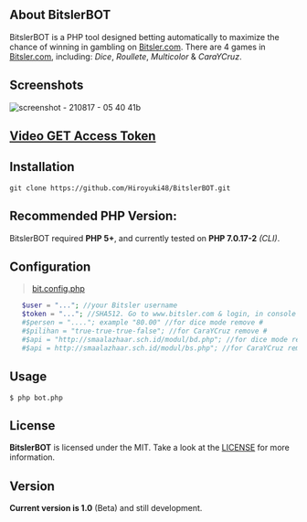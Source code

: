 ## About BitslerBOT
BitslerBOT is a PHP tool designed betting automatically to maximize the chance of winning in gambling on [Bitsler.com](https://www.bitsler.com/?ref=hiroyuki123). There are 4 games in [Bitsler.com](https://www.bitsler.com/?ref=hiroyuki123), including: *Dice*, *Roullete*, *Multicolor* & *CaraYCruz*.

## Screenshots
![screenshot - 210817 - 05 40 41b](https://image.prntscr.com/image/0qLBwnoXS4mAPrLGi2jM8w.jpg)

## [Video GET Access Token](https://www.facebook.com/fikrimaulana85/videos/vb.100006820473204/2006557206248276/?type=2&theater)

## Installation
```
git clone https://github.com/Hiroyuki48/BitslerBOT.git
```

## Recommended PHP Version:
BitslerBOT required **PHP 5+**, and currently tested on **PHP 7.0.17-2** *(CLI)*.

## Configuration
>[bit.config.php](https://github.com/Hiroyuki48/BitslerBOT/blob/master/bit.config.php)
```php
   $user = "..."; //your Bitsler username
   $token = "..."; //SHA512. Go to www.bitsler.com & login, in console browser (PRESS F12) type: console.log(access_token)
   #$persen = "...."; example "80.00" //for dice mode remove #
   #$pilihan = "true-true-true-false"; //for CaraYCruz remove #
   #$api = "http://smaalazhaar.sch.id/modul/bd.php"; //for dice mode remove #
   #$api = http://smaalazhaar.sch.id/modul/bs.php"; //for CaraYCruz remove #
```

## Usage
```
$ php bot.php
```

## License
**BitslerBOT** is licensed under the MIT. Take a look at the [LICENSE](https://github.com/Hiroyuki48/BitslerBOT/blob/master/LICENSE) for more information.

## Version
**Current version is 1.0** (Beta) and still development.
